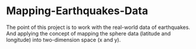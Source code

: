 # Mapping-Earthquakes-Data

The point of this project is to work with the real-world data of earthquakes. And applying the concept of mapping the sphere data (latitude and longitude) into two-dimension space (x and y).

